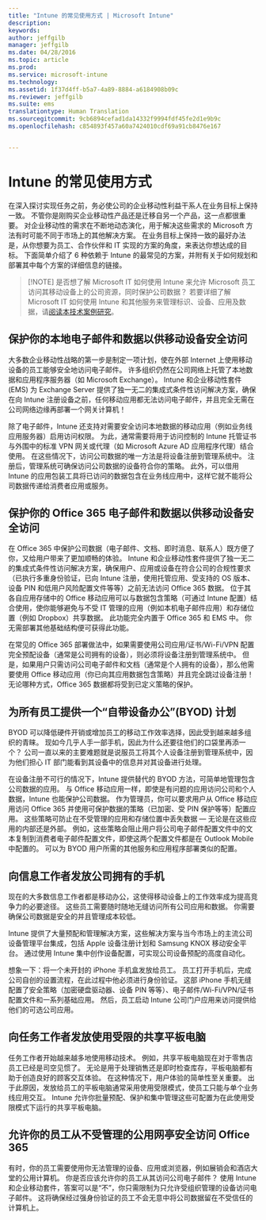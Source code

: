 ```yaml
---
title: "Intune 的常见使用方式 | Microsoft Intune"
description: 
keywords: 
author: jeffgilb
manager: jeffgilb
ms.date: 04/28/2016
ms.topic: article
ms.prod: 
ms.service: microsoft-intune
ms.technology: 
ms.assetid: 1f37d4ff-b5a7-4a89-8884-a6184908b09c
ms.reviewer: jeffgilb
ms.suite: ems
translationtype: Human Translation
ms.sourcegitcommit: 9cb6894cefad1da14332f9994fdf45fe2d1e9b9c
ms.openlocfilehash: c854893f457a60a7424010cdf69a91cb8476e167


---
```


# Intune 的常见使用方式

在深入探讨实现任务之前，务必使公司的企业移动性利益干系人在业务目标上保持一致。  不管你是刚购买企业移动性产品还是迁移自另一个产品，这一点都很重要。  对企业移动性的需求在不断地动态演化，用于解决这些需求的 Microsoft 方法有时可能不同于市场上的其他解决方案。  在业务目标上保持一致的最好办法是，从你想要为员工、合作伙伴和 IT 实现的方案的角度，来表达你想达成的目标。  下面简单介绍了 6 种依赖于 Intune 的最常见的方案，并附有关于如何规划和部署其中每个方案的详细信息的链接。

>[!NOTE] 是否想了解 Microsoft IT 如何使用 Intune 来允许 Microsoft 员工访问其移动设备上的公司资源，同时保护公司数据？ 若要详细了解 Microsoft IT 如何使用 Intune 和其他服务来管理标识、设备、应用及数据，请[阅读本技术案例研究](https://www.microsoft.com/itshowcase/Article/Content/588)。  

## 保护你的本地电子邮件和数据以供移动设备安全访问
大多数企业移动性战略的第一步是制定一项计划，使在外部 Internet 上使用移动设备的员工能够安全地访问电子邮件。 许多组织仍然在公司网络上托管了本地数据和应用程序服务器（如 Microsoft Exchange）。 Intune 和企业移动性套件 (EMS) 为 Exchange Server 提供了独一无二的集成式条件性访问解决方案，确保在向 Intune 注册设备之前，任何移动应用都无法访问电子邮件，并且完全无需在公司网络边缘再部署一个网关计算机！

除了电子邮件，Intune 还支持对需要安全访问本地数据的移动应用（例如业务线应用服务器）启用访问权限。  为此，通常需要将用于访问控制的 Intune 托管证书与外围中的标准 VPN 网关或代理（如 Microsoft Azure AD 应用程序代理）结合使用。  在这些情况下，访问公司数据的唯一方法是将设备注册到管理系统中。  注册后，管理系统可确保访问公司数据的设备符合你的策略。  此外，可以借用 Intune 的应用包装工具将已访问的数据包含在业务线应用中，这样它就不能将公司数据传递给消费者应用或服务。

<!-- Learn more about how to plan and deploy Intune to help secure on-premises email and data. -->

## 保护你的 Office 365 电子邮件和数据以供移动设备安全访问
在 Office 365 中保护公司数据（电子邮件、文档、即时消息、联系人）既方便了你，又给用户带来了更加顺畅的体验。 Intune 和企业移动性套件提供了独一无二的集成式条件性访问解决方案，确保用户、应用或设备在符合公司的合规性要求（已执行多重身份验证，已向 Intune 注册，使用托管应用、受支持的 OS 版本、设备 PIN 和低用户风险配置文件等等）之前无法访问 Office 365 数据。 位于其各自应用存储中的 Office 移动应用可以与数据包含策略（可通过 Intune 配置）结合使用，使你能够避免与不受 IT 管理的应用（例如本机电子邮件应用）和存储位置（例如 Dropbox）共享数据。  此功能完全内置于 Office 365 和 EMS 中。  你无需部署其他基础结构便可获得此功能。

在常见的 Office 365 部署做法中，如果需要使用公司应用/证书/Wi-Fi/VPN 配置完全预配设备（通常是公司拥有的设备），则必须将设备注册到管理系统中。  但是，如果用户只需访问公司电子邮件和文档（通常是个人拥有的设备），那么他需要使用 Office 移动应用（你已向其应用数据包含策略）并且完全跳过设备注册！  无论哪种方式，Office 365 数据都将受到已定义策略的保护。

<!-- Learn more about how to plan and deploy Intune to help secure Office 365 email and data. -->

## 为所有员工提供一个“自带设备办公”(BYOD) 计划
BYOD 可以降低硬件开销或增加员工的移动工作效率选择，因此受到越来越多组织的青睐。 现如今几乎人手一部手机，因此为什么还要往他们的口袋里再添一个？ 公司一直以来的主要难题就是说服员工将其个人设备注册到管理系统中，因为他们担心 IT 部门能看到其设备中的信息并对其设备进行处理。  

在设备注册不可行的情况下，Intune 提供替代的 BYOD 方法，可简单地管理包含公司数据的应用。  与 Office 移动应用一样，即使是有问题的应用访问公司和个人数据，Intune 也能保护公司数据。  作为管理员，你可以要求用户从 Office 移动应用访问 Office 365 并使用可保护数据的策略（已加密、受 PIN 保护等等）配置应用。  这些策略可防止在不受管理的应用和存储位置中丢失数据 — 无论是在这些应用的内部还是外部。  例如，这些策略会阻止用户将公司电子邮件配置文件中的文本复制到消费者电子邮件配置文件，即使这两个配置文件都是在 Outlook Mobile 中配置的。  可以为 BYOD 用户所需的其他服务和应用程序部署类似的配置。

<!-- Learn more about how to plan and deploy Intune to support BYOD.-->

## 向信息工作者发放公司拥有的手机
现在的大多数信息工作者都是移动办公，这使得移动设备上的工作效率成为提高竞争力的必要途径。  这些员工需要随时随地无缝访问所有公司应用和数据。  你需要确保公司数据是安全的并且管理成本较低。  

Intune 提供了大量预配和管理解决方案，这些解决方案与当今市场上的主流公司设备管理平台集成，包括 Apple 设备注册计划和 Samsung KNOX 移动安全平台。  通过使用 Intune 集中创作设备配置，可实现公司设备预配的高度自动化。  

想象一下：将一个未开封的 iPhone 手机盒发放给员工。 员工打开手机后，完成公司自创的设置流程，在此过程中他必须进行身份验证。 这部 iPhone 手机无缝配置了安全策略（加密硬盘驱动器、设备 PIN 等等）、电子邮件/Wi-Fi/VPN/证书配置文件和一系列基础应用。 然后，员工启动 Intune 公司门户应用来访问提供给他们的可选公司应用。

<!-- Learn more about how to plan and deploy Intune to support corporate owned devices. -->

## 向任务工作者发放使用受限的共享平板电脑
任务工作者开始越来越多地使用移动技术。  例如，共享平板电脑现在对于零售店员工已经是司空见惯了。  无论是用于处理销售还是即时检查库存，平板电脑都有助于创造良好的顾客交互体验。  在这种情况下，用户体验的简单性至关重要。  出于此原因，发放给员工的平板电脑通常采用使用受限模式，使员工只能与单个业务线应用交互。  Intune 允许你批量预配、保护和集中管理这些可配置为在此使用受限模式下运行的共享平板电脑。

<!-- Learn more about how to plan and deploy Intune to support shared tablets. -->

## 允许你的员工从不受管理的公用网亭安全访问 Office 365
有时，你的员工需要使用你无法管理的设备、应用或浏览器，例如展销会和酒店大堂的公用计算机。 你是否应该允许你的员工从其访问公司电子邮件？ 使用 Intune 和企业移动套件，<!--you have choices. The-->答案可以是“不”，你只需限制为只允许受组织管理的设备访问电子邮件。  <!-- Alternatively, you can choose to allow limited access to these untrusted computers by requiring multi-factor authentication and only allowing browser access (Outlook Web Access) in a mode where files cannot be downloaded (e.g. email attachments).-->  这将确保经过强身份验证的员工不会无意中将公司数据留在不受信任的计算机上。

<!-- Learn more about how to plan and deploy Intune to support kiosks. -->



<!--HONumber=Jun16_HO4-->


